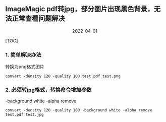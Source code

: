 ## ImageMagic pdf转jpg，部分图片出现黑色背景，无法正常查看问题解决
<p align='center'>2022-04-01</p>

[TOC]
### 1. 简单解决办法
转换为png格式图片
```
convert -density 120 -quality 100 test.pdf test.png
```
### 2. 必须转jpg格式，转换命令增加参数
-background white -alpha remove
```
convert -density 120 -quality 100 -background white -alpha remove test.pdf test.jpg
```
